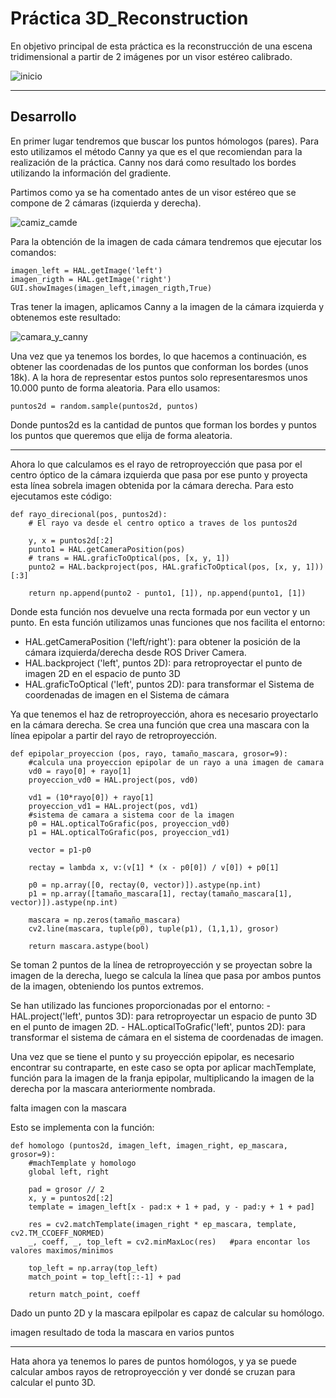 # Práctica 3D_Reconstruction

En objetivo principal de esta práctica es la reconstrucción de una escena tridimensional a partir de 2 imágenes por un visor estéreo calibrado.

![inicio](https://user-images.githubusercontent.com/10534733/163675761-85a4c77c-17cf-4717-94ad-be1ff0fadc5f.PNG)

-----------------------------------------------------------------------------------------------------------------------------------------------------------------------

## Desarrollo

En primer lugar tendremos que buscar los puntos hómologos (pares). Para esto utilizamos el método Canny ya que es el que recomiendan para la realización de la práctica.
Canny nos dará como resultado los bordes utilizando la información del gradiente.

Partimos como ya se ha comentado antes de un visor estéreo que se compone de 2 cámaras (izquierda y derecha).

![camiz_camde](https://user-images.githubusercontent.com/10534733/163604644-ac18137e-a737-4530-9740-109a75885c9a.PNG)

Para la obtención de la imagen de cada cámara tendremos que ejecutar los comandos:
````
imagen_left = HAL.getImage('left')
imagen_rigth = HAL.getImage('right')
GUI.showImages(imagen_left,imagen_rigth,True)
````

Tras tener la imagen, aplicamos Canny a la imagen de la cámara izquierda y obtenemos este resultado:

![camara_y_canny](https://user-images.githubusercontent.com/10534733/163605683-225c04df-7ea2-464f-acd2-fa573348b8a6.PNG)

Una vez que ya tenemos los bordes, lo que hacemos a continuación, es obtener las coordenadas de los puntos que conforman los bordes (unos 18k). A la hora de representar estos puntos solo representaresmos unos 10.000 punto de forma aleatoria. Para ello usamos:
````
puntos2d = random.sample(puntos2d, puntos)
````
Donde puntos2d es la cantidad de puntos que forman los bordes y puntos los puntos que queremos que elija de forma aleatoria.

-----------------------------------------------------------------------------------------------------------------------------------------------------------------------

Ahora lo que calculamos es el rayo de retroproyección que pasa por el centro óptico de la cámara izquierda que pasa por ese punto y proyecta esta línea sobrela imagen obtenida por la cámara derecha. Para esto ejecutamos este código:
````
def rayo_direcional(pos, puntos2d):
    # El rayo va desde el centro optico a traves de los puntos2d

    y, x = puntos2d[:2]
    punto1 = HAL.getCameraPosition(pos)  
    # trans = HAL.graficToOptical(pos, [x, y, 1])
    punto2 = HAL.backproject(pos, HAL.graficToOptical(pos, [x, y, 1]))[:3] 

    return np.append(punto2 - punto1, [1]), np.append(punto1, [1])  
````
Donde esta función nos devuelve una recta formada por eun vector y un punto. En esta función utilizamos unas funciones que nos facilita el entorno:
  - HAL.getCameraPosition ('left/right'): para obtener la posición de la cámara izquierda/derecha desde ROS Driver Camera.
  - HAL.backproject ('left', puntos 2D): para retroproyectar el punto de imagen 2D en el espacio de punto 3D
  - HAL.graficToOptical ('left', puntos 2D): para transformar el Sistema de coordenadas de imagen en el Sistema de cámara

Ya que tenemos el haz de retroproyección, ahora es necesario proyectarlo en la cámara derecha. Se crea una función que crea una mascara con la línea epipolar a partir del rayo de retroproyección.
````
def epipolar_proyeccion (pos, rayo, tamaño_mascara, grosor=9):
    #calcula una proyeccion epipolar de un rayo a una imagen de camara
    vd0 = rayo[0] + rayo[1]
    proyeccion_vd0 = HAL.project(pos, vd0)
    
    vd1 = (10*rayo[0]) + rayo[1]
    proyeccion_vd1 = HAL.project(pos, vd1)
    #sistema de camara a sistema coor de la imagen
    p0 = HAL.opticalToGrafic(pos, proyeccion_vd0)
    p1 = HAL.opticalToGrafic(pos, proyeccion_vd1)
    
    vector = p1-p0
    
    rectay = lambda x, v:(v[1] * (x - p0[0]) / v[0]) + p0[1]
    
    p0 = np.array([0, rectay(0, vector)]).astype(np.int)
    p1 = np.array([tamaño_mascara[1], rectay(tamaño_mascara[1], vector)]).astype(np.int)
    
    mascara = np.zeros(tamaño_mascara)
    cv2.line(mascara, tuple(p0), tuple(p1), (1,1,1), grosor)
    
    return mascara.astype(bool)
````
Se toman 2 puntos de la línea de retroproyección y se proyectan sobre la imagen de la derecha, luego se calcula la línea que pasa por ambos puntos de la imagen, obteniendo los puntos extremos. 

Se han utilizado las funciones proporcionadas por el entorno:
    - HAL.project('left', puntos 3D): para retroproyectar un espacio de punto 3D en el punto de imagen 2D.
    - HAL.opticalToGrafic('left', puntos 2D): para transformar el sistema de cámara en el sistema de coordenadas de imagen.

Una vez que se tiene el punto y su proyección epipolar, es necesario encontrar su contraparte, en este caso se opta por aplicar machTemplate, función para la imagen de la franja epipolar, multiplicando la imagen de la derecha por la mascara anteriormente nombrada.

falta imagen con la mascara

Esto se implementa con la función:
````
def homologo (puntos2d, imagen_left, imagen_right, ep_mascara, grosor=9):  
    #machTemplate y homologo
    global left, right
    
    pad = grosor // 2
    x, y = puntos2d[:2]
    template = imagen_left[x - pad:x + 1 + pad, y - pad:y + 1 + pad]
    
    res = cv2.matchTemplate(imagen_right * ep_mascara, template, cv2.TM_CCOEFF_NORMED)
    _, coeff, _, top_left = cv2.minMaxLoc(res)   #para encontar los valores maximos/minimos
     
    top_left = np.array(top_left)
    match_point = top_left[::-1] + pad
    
    return match_point, coeff
````
Dado un punto 2D y la mascara epilpolar es capaz de calcular su homólogo.

imagen resultado de toda la mascara en varios puntos

-----------------------------------------------------------------------------------------------------------------------------------------------------------------------

Hata ahora ya tenemos lo pares de puntos homólogos, y ya se puede calcular ambos rayos de retroproyección y ver dondé se cruzan para calcular el punto 3D.
